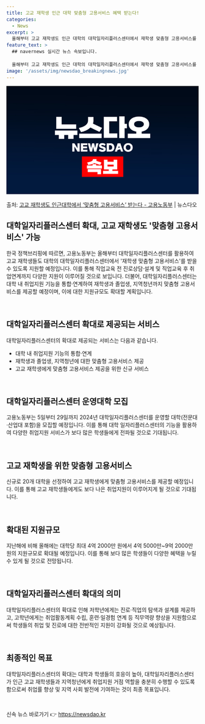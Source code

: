 ```yaml
---
title: 고교 재학생 인근 대학 맞춤형 고용서비스 혜택 받는다!
categories:
  - News
excerpt: >
  올해부터 고교 재학생도 인근 대학의 대학일자리플러스센터에서 재학생 맞춤형 고용서비스를 받을 수 있다. 고용노…
feature_text: >
  ## navernews 실시간 뉴스 속보입니다.

  올해부터 고교 재학생도 인근 대학의 대학일자리플러스센터에서 재학생 맞춤형 고용서비스를 받을 수 있다. 고용노…
image: '/assets/img/newsdao_breakingnews.jpg'
---
```


![뉴스다오 속보](/assets/img/newsdao_breakingnews.jpg)

<p>출처: <a href="https://newsdao.kr/2933" rel="dofollow">고교 재학생도 인근대학에서 ‘맞춤형 고용서비스’ 받는다 - 고용노동부</a> | 뉴스다오</p>

<h2>대학일자리플러스센터 확대, 고교 재학생도 '맞춤형 고용서비스' 가능</h2>

한국 정책브리핑에 따르면, 고용노동부는 올해부터 대학일자리플러스센터를 활용하여 고교 재학생들도 대학의 대학일자리플러스센터에서 '재학생 맞춤형 고용서비스'를 받을 수 있도록 지원할 예정입니다. 이를 통해 직업교육 전 진로상담·설계 및 직업교육 후 취업연계까지 다양한 지원이 이루어질 것으로 보입니다. 더불어, 대학일자리플러스센터는 대학 내 취업지원 기능을 통합·연계하여 재학생과 졸업생, 지역청년까지 맞춤형 고용서비스를 제공할 예정이며, 이에 대한 지원규모도 확대할 계획입니다.

<p data-ke-size="size16">&nbsp;</p>

<h2 data-ke-size="size26">대학일자리플러스센터 확대로 제공되는 서비스</h2>

<p data-ke-size="size16">대학일자리플러스센터의 확대로 제공되는 서비스는 다음과 같습니다.</p>

<ul>
  <li>대학 내 취업지원 기능의 통합·연계</li>
  <li>재학생과 졸업생, 지역청년에 대한 맞춤형 고용서비스 제공</li>
  <li>고교 재학생에게 맞춤형 고용서비스 제공을 위한 신규 서비스</li>
</ul>

<p data-ke-size="size16">&nbsp;</p>

<h2 data-ke-size="size26">대학일자리플러스센터 운영대학 모집</h2>

<p data-ke-size="size16">고용노동부는 5일부터 29일까지 2024년 대학일자리플러스센터를 운영할 대학(전문대·산업대 포함)을 모집할 예정입니다. 이를 통해 대학 일자리플러스센터의 기능을 활용하여 다양한 취업지원 서비스가 보다 많은 학생들에게 전파될 것으로 기대됩니다.</p>

<p data-ke-size="size16">&nbsp;</p>

<h2 data-ke-size="size26">고교 재학생을 위한 맞춤형 고용서비스</h2>

<p data-ke-size="size16">신규로 20개 대학을 선정하여 고교 재학생에게 맞춤형 고용서비스를 제공할 예정입니다. 이를 통해 고교 재학생들에게도 보다 나은 취업지원이 이루어지게 될 것으로 기대됩니다.</p>

<p data-ke-size="size16">&nbsp;</p>

<h2 data-ke-size="size26">확대된 지원규모</h2>

<p data-ke-size="size16">지난해에 비해 올해에는 대학당 최대 4억 2000만 원에서 4억 5000만~9억 2000만 원의 지원규모로 확대될 예정입니다. 이를 통해 보다 많은 학생들이 다양한 혜택을 누릴 수 있게 될 것으로 전망됩니다.</p>

<p data-ke-size="size16">&nbsp;</p>

<h2 data-ke-size="size26">대학일자리플러스센터 확대의 의미</h2>

<p data-ke-size="size16">대학일자리플러스센터의 확대로 인해 저학년에게는 진로·직업의 탐색과 설계를 제공하고, 고학년에게는 취업활동계획 수립, 훈련·일경험 연계 등 직무역량 향상을 지원함으로써 학생들의 취업 및 진로에 대한 전반적인 지원이 강화될 것으로 예상됩니다.</p>

<p data-ke-size="size16">&nbsp;</p>

<h2 data-ke-size="size26">최종적인 목표</h2>

<p data-ke-size="size16">대학일자리플러스센터의 확대는 대학과 학생들의 호응이 높아, 대학일자리플러스센터가 인근 고교 재학생들과 지역청년에게 취업지원 거점 역할을 충분히 수행할 수 있도록 함으로써 취업률 향상 및 지역 사회 발전에 기여하는 것이 최종 목표입니다.</p>

<p data-ke-size="size16">&nbsp;</p> 

신속 뉴스 바로가기 👉 <a href="https://newsdao.kr" rel="dofollow">https://newsdao.kr</a>


